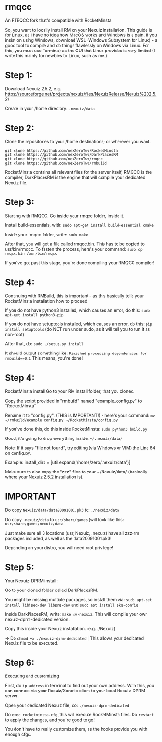 rmqcc
=====

An FTEQCC fork that's compatible with RocketMinsta

So, you want to locally install RM on your Nexuiz installation. This guide is for Linux, as I have no idea how MacOS works and Windows is a pain.
If you insist on using Windows, download WSL (Windows Subsystem for Linux) - a good tool to compile and do things flawlessly on Windows via Linux.
For this, you must use Terminal; as the GUI that Linux provides is very limited (I write this mainly for newbies to Linux, such as me.)

# Step 1: 
Download Nexuiz 2.5.2, e.g. https://sourceforge.net/projects/nexuiz/files/NexuizRelease/Nexuiz%202.5.2/

Create in your /home directory: ```.nexuiz/data```

# Step 2: 
Clone the repositories to your /home destinations; or wherever you want.
```
git clone https://github.com/nexZeroTwo/RocketMinsta
git clone https://github.com/nexZeroTwo/DarkPlacesRM
git clone https://github.com/nexZeroTwo/rmqcc
git clone https://github.com/nexZeroTwo/rmbuild
```

RocketMinsta contains all relevant files for the server itself, RMQCC is the compiler, DarkPlacesRM is the engine that will compile your dedicated Nexuiz file.

# Step 3: 
Starting with RMQCC.
Go inside your rmqcc folder, inside it.

Install build-essentials, with: ```sudo apt-get install build-essential cmake```

Inside your rmqcc folder, write: ```sudo make```

After that, you will get a file called rmqcc.bin. This has to be copied to usr/bin/rmqcc. To fasten the process, here's your command: ```sudo cp rmqcc.bin /usr/bin/rmqcc```

If you've got past this stage, you're done compiling your RMQCC compiler!

# Step 4: 
Continuing with RMBuild, this is important - as this basically tells your RocketMinsta installation how to proceed.

If you do not have python3 installed, which causes an error, do this: ```sudo apt-get install python3-pip```

If you do not have setuptools installed, which causes an error, do this: ```pip install setuptools``` (do NOT run under sudo, as it will tell you to run it as non-root)

After that, do: ```sudo ./setup.py install```

It should output something like: ```Finished processing dependencies for rmbuild==0.1```
This means, you're done!

# Step 4: 
RocketMinsta install
Go to your RM install folder, that you cloned.

Copy the script provided in "rmbuild" named "example_config.py" to "RocketMinsta"

Rename it to "config.py". (THIS is IMPORTANT!) - here's your command: ```mv ~/rmbuild/example_config.py ~/RocketMinsta/config.py```

If you've done this, do this inside RocketMinsta: ```sudo python3 build.py```

Good, it's going to drop everything inside: ```~/.nexuiz/data/```

Note: If it says "file not found", try editing (via Windows or VIM) the Line 64 on config.py.

Example: install_dirs = [util.expand('/home/zero/.nexuiz/data')]

Make sure to also copy the "zzz" files to your ~/Nexuiz/data/ (basically where your Nexuiz 2.5.2 installation is).

# IMPORTANT
Do copy ```Nexuiz/data/data20091001.pk3``` to: ```./nexuiz/data```

Do copy ```.nexuiz/data``` to ```usr/share/games``` (will look like this: ```usr/share/games/nexuiz/data```

Just make sure all 3 locations (usr, Nexuiz, .nexuiz) have all zzz-rm packages included, as well as the data20091001.pk3!

Depending on your distro, you will need root privilege!

# Step 5: 
Your Nexuiz-DPRM install:

Go to your cloned folder called DarkPlacesRM.

You might be missing multiple packages, so install them via: ```sudo apt-get install libjpeg-dev libpng-dev``` and ```sudo apt install pkg-config```

Inside DarkPlacesRM, write: ```make sv-nexuiz```. This will compile your own nexuiz-dprm-dedicated version. 

Copy this inside your Nexuiz installation. (e.g. ./Nexuiz)

-> Do ```chmod +x ./nexuiz-dprm-dedicated``` | This allows your dedicated Nexuiz file to be executed.

# Step 6:
Executing and customizing

First, do ```ip address``` in terminal to find out your own address. With this, you can connect via your Rexuiz/Xonotic client to your local Nexuiz-DPRM server.

Open your dedicated Nexuiz file, do: ```./nexuiz-dprm-dedicated```

Do ```exec rocketminsta.cfg```, this will execute RocketMinsta files. Do ```restart``` to apply the changes, and you're good to go!

You don't have to really customize them, as the hooks provide you with enough cfgs.
